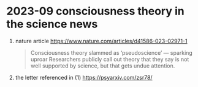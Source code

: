 # 2023-09 consciousness theory in the science news

1. nature article <https://www.nature.com/articles/d41586-023-02971-1>
	>  Consciousness theory slammed as ‘pseudoscience’ — sparking uproar
	>  Researchers publicly call out theory that they say is not well supported by science, but that gets undue attention.  
2. the letter referenced in (1) <https://psyarxiv.com/zsr78/>  




